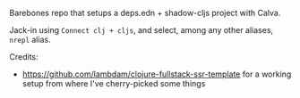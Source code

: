 Barebones repo that setups a deps.edn + shadow-cljs project with Calva.

Jack-in using `Connect clj + cljs`, and select, among any other aliases, `nrepl` alias.

Credits:
- https://github.com/lambdam/clojure-fullstack-ssr-template for a working setup from where I've cherry-picked some things
